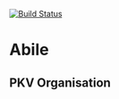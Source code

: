 [![Build Status](https://ci.timolohmann.de/api/badges/tiloman/pkvapp/status.svg)](https://ci.timolohmann.de/tiloman/pkvapp)

# Abile

## PKV Organisation
